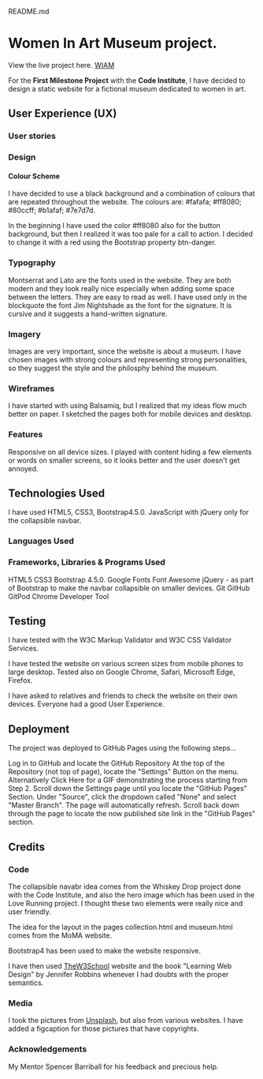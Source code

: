 README.md


# Women In Art Museum project.


View the live project here. [WIAM](https://marlene32100.github.io/WIAM/)


For the **First Milestone Project** with the **Code Institute**, I have decided to design a static website for a fictional museum dedicated to women in art.



## User Experience (UX)


### User stories

### Design

#### Colour Scheme

I have decided to use a black background and a combination of colours that are repeated throughout the website.
The colours are: 
#fafafa;
#ff8080;
#80ccff;
#b1afaf;
 #7e7d7d.

In the beginning I have used the color #ff8080 also for the button background, but then I realized it was too pale for a call to action. I decided to change it with a red using the Bootstrap property btn-danger.

### Typography

Montserrat and Lato are the fonts used in the website. 
They are both modern and they look really nice especially when adding some space between the letters.
They are easy to read as well.
I have used only in the blockquote the font Jim Nightshade as the font for the signature. It is cursive and it suggests a hand-written signature.

### Imagery

Images are very important, since the website is about a museum.
I have chosen images with strong colours and representing strong personalities, so they suggest the style and the philosphy behind the museum.

### Wireframes

I have started with using Balsamiq, but I realized that my ideas flow much better on paper.
I sketched the pages both for mobile devices and desktop.

### Features
Responsive on all device sizes. I played with content hiding a few elements or words on smaller screens, so it looks better and the user doesn't get annoyed.


## Technologies Used
I have used HTML5, CSS3, Bootstrap4.5.0.
JavaScript with jQuery only for the collapsible navbar.

### Languages Used

### Frameworks, Libraries & Programs Used
HTML5
CSS3
Bootstrap 4.5.0.
Google Fonts
Font Awesome
jQuery - as part of Bootstrap to make the navbar collapsible on smaller devices.
Git
GitHub
GitPod
Chrome Developer Tool

## Testing
I have tested with the W3C Markup Validator and W3C CSS Validator Services.

I have tested the website on various screen sizes from mobile phones to large desktop.
Tested also on Google Chrome, Safari, Microsoft Edge, Firefox.

I have asked to relatives and friends to check the website on their own devices. Everyone had a good User Experience.


## Deployment

The project was deployed to GitHub Pages using the following steps...

Log in to GitHub and locate the GitHub Repository
At the top of the Repository (not top of page), locate the "Settings" Button on the menu.
Alternatively Click Here for a GIF demonstrating the process starting from Step 2.
Scroll down the Settings page until you locate the "GitHub Pages" Section.
Under "Source", click the dropdown called "None" and select "Master Branch".
The page will automatically refresh.
Scroll back down through the page to locate the now published site link in the "GitHub Pages" section.

## Credits
### Code

The collapsible navabr idea comes from the Whiskey Drop project done with the Code Institute, and also the hero image which has been used in the Love Running project.
I thought these two elements were really nice and user friendly.

The idea for the layout in the pages collection.html and museum.html comes from the MoMA website.

Bootstrap4 has been used to make the website responsive.

I have then used [TheW3School](https://www.w3schools.com/) website and the book "Learning Web Design" by Jennifer Robbins whenever I had doubts with the proper semantics.

### Media

I took the pictures from [Unsplash](https://unsplash.com/), but also from various websites. I have added a figcaption for those pictures that have copyrights.

### Acknowledgements
My Mentor Spencer Barriball for his feedback and precious help.